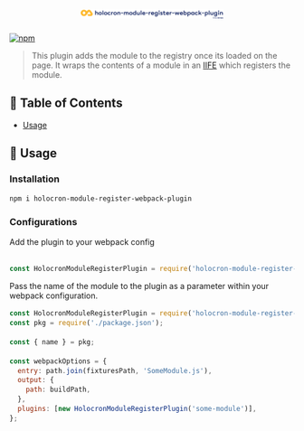 <h1 align="center">
  <img src='https://github.com/americanexpress/holocron/raw/main/packages/holocron-module-register-webpack-plugin/holocron-module-register-webpack-plugin.png' alt="Holocron Module Register Webpack Plugin - One Amex" width='50%'/>
</h1>

[![npm](https://img.shields.io/npm/v/holocron-module-register-webpack-plugin)](https://www.npmjs.com/package/holocron-module-register-webpack-plugin)

>This plugin adds the module to the registry once its loaded on the page.
>It wraps the contents of a module in an [IIFE](https://developer.mozilla.org/en-US/docs/Glossary/IIFE) which registers the module.

## 📖 Table of Contents

* [Usage](#-usage)

## 🤹‍ Usage

### Installation

```bash
npm i holocron-module-register-webpack-plugin
```

### Configurations

Add the plugin to your webpack config

``` javascript

const HolocronModuleRegisterPlugin = require('holocron-module-register-webpack-plugin');
```

Pass the name of the module to the plugin as a parameter within your webpack configuration.

```javascript
const HolocronModuleRegisterPlugin = require('holocron-module-register-webpack-plugin');
const pkg = require('./package.json');

const { name } = pkg;

const webpackOptions = {
  entry: path.join(fixturesPath, 'SomeModule.js'),
  output: {
    path: buildPath,
  },
  plugins: [new HolocronModuleRegisterPlugin('some-module')],
};
```
